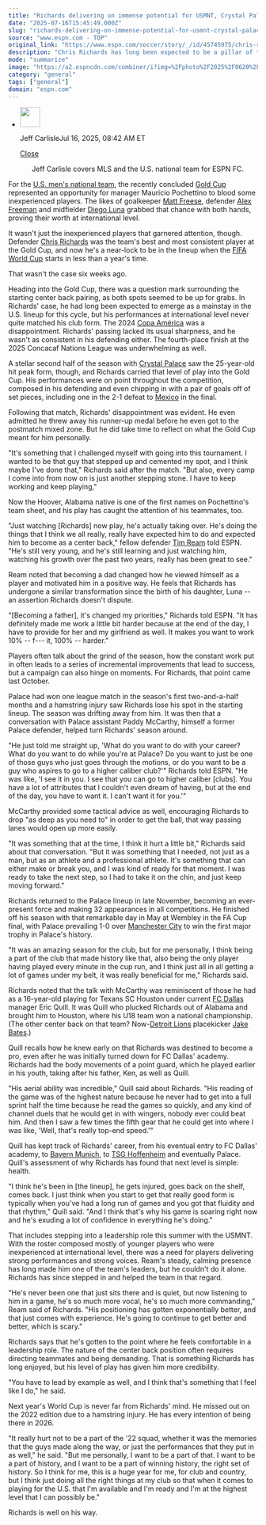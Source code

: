 ```yaml
---
title: "Richards delivering on immense potential for USMNT, Crystal Palace"
date: "2025-07-16T15:45:49.000Z"
slug: "richards-delivering-on-immense-potential-for-usmnt-crystal-palace"
source: "www.espn.com - TOP"
original_link: "https://www.espn.com/soccer/story/_/id/45745975/chris-richards-delivering-immense-potential-usmnt-crystal-palace"
description: "Chris Richards has long been expected to be a pillar of the USMNT's 2026 World Cup campaign."
mode: "summarize"
image: "https://a2.espncdn.com/combiner/i?img=%2Fphoto%2F2025%2F0620%2Fr1508993_1296x729_16%2D9.jpg"
category: "general"
tags: ["general"]
domain: "espn.com"
---
```

<div id="readability-page-1" class="page"><div><div><ul><li><p><img src="https://a.espncdn.com/combiner/i?img=/photo/2024/0610/r1344124_600x600_1-1.jpg&amp;h=80&amp;w=80&amp;scale=crop" alt="" width="40" height="40"></p><p>Jeff Carlisle<span>Jul 16, 2025, 08:42 AM ET</span></p><div><p><a href="#">Close</a></p><ul>Jeff Carlisle covers MLS and the U.S. national team for ESPN FC.</ul></div></li></ul></div><p>For the <a data-clubhouse-guid="e6b65d49-258c-b730-b7db-df75c6b1f714" href="https://www.espn.com/soccer/team?id=660">U.S. men's national team</a>, the recently concluded <a data-league-guid="64cf0d9a-e3a9-33b1-a6ad-64639a8bb51d" href="https://www.espn.com/soccer/league/_/name/CONCACAF.GOLD">Gold Cup</a> represented an opportunity for manager Mauricio Pochettino to blood some inexperienced players. The likes of goalkeeper <a data-player-guid="56bd8f73-7610-b0d5-fe90-b517cd9ae61d" href="http://espn.com/soccer/player/_/id/252974/matthew-freese">Matt Freese</a>, defender <a data-player-guid="d2d66832-1067-8fe4-fe87-48174bc5a263" href="http://espn.com/soccer/player/_/id/248276/alex-freeman">Alex Freeman</a> and midfielder <a data-player-guid="07b5fb34-df16-380d-8dae-5da827a9189b" href="http://espn.com/soccer/player/_/id/406763/diego-luna">Diego Luna</a> grabbed that chance with both hands, proving their worth at international level.</p><p>It wasn't just the inexperienced players that garnered attention, though. Defender <a data-player-guid="3453ed78-cb11-e82f-316d-509c9ef6372a" href="http://espn.com/soccer/player/_/id/272585/chris-richards">Chris Richards</a> was the team's best and most consistent player at the Gold Cup, and now he's a near-lock to be in the lineup when the <a data-league-guid="34f478c4-cf9a-35da-abd5-33db021e09d2" href="https://www.espn.com/soccer/league/_/name/FIFA.WORLD">FIFA World Cup</a> starts in less than a year's time.</p><p>That wasn't the case six weeks ago.</p><p>Heading into the Gold Cup, there was a question mark surrounding the starting center back pairing, as both spots seemed to be up for grabs. In Richards' case, he had long been expected to emerge as a mainstay in the U.S. lineup for this cycle, but his performances at international level never quite matched his club form. The 2024 <a href="https://www.espn.com/soccer/league/_/name/conmebol.america">Copa América</a> was a disappointment. Richards' passing lacked its usual sharpness, and he wasn't as consistent in his defending either. The fourth-place finish at the 2025 Concacaf Nations League was underwhelming as well.</p><p>A stellar second half of the season with <a data-clubhouse-guid="e8703d92-a160-9bbf-cb81-1be6f3fd7969" href="https://www.espn.com/soccer/team?id=384">Crystal Palace</a> saw the 25-year-old hit peak form, though, and Richards carried that level of play into the Gold Cup. His performances were on point throughout the competition, composed in his defending and even chipping in with a pair of goals off of set pieces, including one in the 2-1 defeat to <a data-clubhouse-guid="9e213fae-5b9d-d331-8b4b-33abdaf57b4f" href="https://www.espn.com/soccer/team?id=203">Mexico</a> in the final.</p><p>Following that match, Richards' disappointment was evident. He even admitted he threw away his runner-up medal before he even got to the postmatch mixed zone. But he did take time to reflect on what the Gold Cup meant for him personally.</p><p>"It's something that I challenged myself with going into this tournament. I wanted to be that guy that stepped up and cemented my spot, and I think maybe I've done that," Richards said after the match. "But also, every camp I come into from now on is just another stepping stone. I have to keep working and keep playing,"</p><p>Now the Hoover, Alabama native is one of the first names on Pochettino's team sheet, and his play has caught the attention of his teammates, too.</p><p>"Just watching [Richards] now play, he's actually taking over. He's doing the things that I think we all really, really have expected him to do and expected him to become as a center back," fellow defender <a data-player-guid="b9b826c5-6593-d43d-806e-7704da069e30" href="http://espn.com/soccer/player/_/id/146290/tim-ream">Tim Ream</a> told ESPN. "He's still very young, and he's still learning and just watching him, watching his growth over the past two years, really has been great to see."</p><p>Ream noted that becoming a dad changed how he viewed himself as a player and motivated him in a positive way. He feels that Richards has undergone a similar transformation since the birth of his daughter, Luna -- an assertion Richards doesn't dispute.</p><p>"[Becoming a father], it's changed my priorities," Richards told ESPN. "It has definitely made me work a little bit harder because at the end of the day, I have to provide for her and my girlfriend as well. It makes you want to work 10% -- f--- it, 100% -- harder."</p><p>Players often talk about the grind of the season, how the constant work put in often leads to a series of incremental improvements that lead to success, but a campaign can also hinge on moments. For Richards, that point came last October.</p><p>Palace had won one league match in the season's first two-and-a-half months and a hamstring injury saw Richards lose his spot in the starting lineup. The season was drifting away from him. It was then that a conversation with Palace assistant Paddy McCarthy, himself a former Palace defender, helped turn Richards' season around.</p><p>"He just told me straight up, 'What do you want to do with your career? What do you want to do while you're at Palace? Do you want to just be one of those guys who just goes through the motions, or do you want to be a guy who aspires to go to a higher caliber club?'" Richards told ESPN. "He was like, 'I see it in you. I see that you can go to higher caliber [clubs]. You have a lot of attributes that I couldn't even dream of having, but at the end of the day, you have to want it. I can't want it for you.'"</p><p>McCarthy provided some tactical advice as well, encouraging Richards to drop "as deep as you need to" in order to get the ball, that way passing lanes would open up more easily.</p><p>"It was something that at the time, I think it hurt a little bit," Richards said about that conversation. "But it was something that I needed, not just as a man, but as an athlete and a professional athlete. It's something that can either make or break you, and I was kind of ready for that moment. I was ready to take the next step, so I had to take it on the chin, and just keep moving forward."</p><p>Richards returned to the Palace lineup in late November, becoming an ever-present force and making 32 appearances in all competitions. He finished off his season with that remarkable day in May at Wembley in the FA Cup final, with Palace prevailing 1-0 over <a data-clubhouse-guid="94fd5d7e-35b1-9d52-c9f2-4a37259bea36" href="https://www.espn.com/soccer/team?id=382">Manchester City</a> to win the first major trophy in Palace's history.</p><p>"It was an amazing season for the club, but for me personally, I think being a part of the club that made history like that, also being the only player having played every minute in the cup run, and I think just all in all getting a lot of games under my belt, it was really beneficial for me," Richards said.</p><p>Richards noted that the talk with McCarthy was reminiscent of those he had as a 16-year-old playing for Texans SC Houston under current <a data-clubhouse-guid="fa2f128b-c698-3d43-2910-5561f4442748" href="https://www.espn.com/soccer/team?id=185">FC Dallas</a> manager Eric Quill. It was Quill who plucked Richards out of Alabama and brought him to Houston, where his U18 team won a national championship. (The other center back on that team? Now-<a href="https://www.espn.com/nfl/team/_/name/det/detroit-lions">Detroit Lions</a> placekicker <a href="https://www.espn.com/nfl/player/_/id/4689936/jake-bates">Jake Bates</a>.)</p><p>Quill recalls how he knew early on that Richards was destined to become a pro, even after he was initially turned down for FC Dallas' academy. Richards had the body movements of a point guard, which he played earlier in his youth, taking after his father, Ken, as well as Quill.</p><p>"His aerial ability was incredible," Quill said about Richards. "His reading of the game was of the highest nature because he never had to get into a full sprint half the time because he read the games so quickly, and any kind of channel duels that he would get in with wingers, nobody ever could beat him. And then I saw a few times the fifth gear that he could get into where I was like, 'Well, that's really top-end speed.'"</p><p>Quill has kept track of Richards' career, from his eventual entry to FC Dallas' academy, to <a data-clubhouse-guid="25b5e432-d3d2-939f-f73b-6e531a6fbd91" href="https://www.espn.com/soccer/team?id=132">Bayern Munich</a>, to <a data-clubhouse-guid="6a9e82af-cafc-b66b-3e64-0ea38a6faef0" href="https://www.espn.com/soccer/team?id=7911">TSG Hoffenheim</a> and eventually Palace. Quill's assessment of why Richards has found that next level is simple: health.</p><p>"I think he's been in [the lineup], he gets injured, goes back on the shelf, comes back. I just think when you start to get that really good form is typically when you've had a long run of games and you got that fluidity and that rhythm," Quill said. "And I think that's why his game is soaring right now and he's exuding a lot of confidence in everything he's doing."</p><p>That includes stepping into a leadership role this summer with the USMNT. With the roster composed mostly of younger players who were inexperienced at international level, there was a need for players delivering strong performances and strong voices. Ream's steady, calming presence has long made him one of the team's leaders, but he couldn't do it alone. Richards has since stepped in and helped the team in that regard.</p><p>"He's never been one that just sits there and is quiet, but now listening to him in a game, he's so much more vocal, he's so much more commanding," Ream said of Richards. "His positioning has gotten exponentially better, and that just comes with experience. He's going to continue to get better and better, which is scary."</p><p>Richards says that he's gotten to the point where he feels comfortable in a leadership role. The nature of the center back position often requires directing teammates and being demanding. That is something Richards has long enjoyed, but his level of play has given him more credibility.</p><p>"You have to lead by example as well, and I think that's something that I feel like I do," he said.</p><p>Next year's World Cup is never far from Richards' mind. He missed out on the 2022 edition due to a hamstring injury. He has every intention of being there in 2026.</p><p>"It really hurt not to be a part of the '22 squad, whether it was the memories that the guys made along the way, or just the performances that they put in as well," he said. "But me personally, I want to be a part of that. I want to be a part of history, and I want to be a part of winning history, the right set of history. So I think for me, this is a huge year for me, for club and country, but I think just doing all the right things at my club so that when it comes to playing for the U.S. that I'm available and I'm ready and I'm at the highest level that I can possibly be."</p><p>Richards is well on his way.</p>
</div></div>